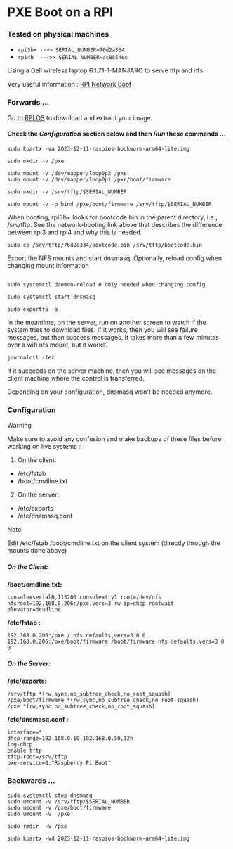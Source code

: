 # PXE Boot on a RPI


### Tested on physical machines

- `rpi3b+ -->> SERIAL_NUMBER=76d2a334`
- `rpi4b  --->> SERIAL_NUMBER=ac8854ec`

Using a Dell wireless laptop 6.1.71-1-MANJARO to serve tftp and nfs

Very useful information : [RPI Network Boot](https://www.raspberrypi.com/documentation/computers/raspberry-pi.html#network-booting)

### Forwards ...

Go to [RPI OS](https://www.raspberrypi.com/software/operating-systems/) to download and extract your image.

#### Check the *Configuration* section below and then *Run* these commands ...

```
sudo kpartx -va 2023-12-11-raspios-bookworm-arm64-lite.img

sudo mkdir -v /pxe

sudo mount -v /dev/mapper/loop0p2 /pxe
sudo mount -v /dev/mapper/loop0p1 /pxe/boot/firmware

sudo mkdir -v /srv/tftp/$SERIAL_NUMBER

sudo mount -v -o bind /pxe/boot/firmware /srv/tftp/$SERIAL_NUMBER
```
When booting, rpi3b+ looks for bootcode.bin in the parent directory, i.e., /srv/tftp. See the network-booting link above that describes the difference between rpi3 and rpi4 and why this is needed.
```
sudo cp /srv/tftp/76d2a334/bootcode.bin /srv/tftp/bootcode.bin
```
Export the NFS mounts and start dnsmasq. Optionally, reload config when changing mount information
```

sudo systemctl daemon-reload # only needed when changing config

sudo systemctl start dnsmasq

sudo exportfs -a
```

In the meantime, on the server, run on another screen to watch if the system tries to download files. If it works, then you will see failure messages, but then success messages. It takes more than a few minutes over a wifi nfs mount, but it works.

```
journalctl -fex
```

If it succeeds on the server machine, then you will see messages on the client machine where the control is transferred. 

Depending on your configuration, dnsmasq won't be needed anymore.

### Configuration

> [!WARNING]
> Make sure to avoid any confusion and make backups of these files before working on live systems : 
1. On the client:
- /etc/fstab 
- /boot/cmdline.txt 
2. On the server:
- /etc/exports 
- /etc/dnsmasq.conf

> [!NOTE]
> Edit /etc/fstab /boot/cmdline.txt on the client system (directly through the mounts done above)

##### On the Client:
**/boot/cmdline.txt:**
```
console=serial0,115200 console=tty1 root=/dev/nfs nfsroot=192.168.0.206:/pxe,vers=3 rw ip=dhcp rootwait elevator=deadline
```
**/etc/fstab :**
```
192.168.0.206:/pxe / nfs defaults,vers=3 0 0
192.168.0.206:/pxe/boot/firmware /boot/firmware nfs defaults,vers=3 0 0
```
##### On the Server:
**/etc/exports:**
```
/srv/tftp *(rw,sync,no_subtree_check,no_root_squash)
/pxe/boot/firmware *(rw,sync,no_subtree_check,no_root_squash)
/pxe *(rw,sync,no_subtree_check,no_root_squash)
```
**/etc/dnsmasq.conf :**
```
interface=*
dhcp-range=192.168.0.10,192.168.0.50,12h
log-dhcp
enable-tftp
tftp-root=/srv/tftp
pxe-service=0,"Raspberry Pi Boot"
```


### Backwards ...
```
sudo systemctl stop dnsmasq
sudo umount -v /srv/tftp/$SERIAL_NUMBER
sudo umount -v /pxe/boot/firmware
sudo umount -v  /pxe

sudo rmdir  -v /pxe

sudo kpartx -vd 2023-12-11-raspios-bookworm-arm64-lite.img
```